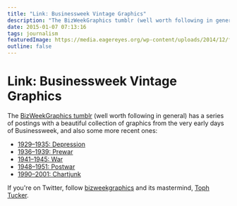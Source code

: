 ```yaml
---
title: "Link: Businessweek Vintage Graphics"
description: "The BizWeekGraphics tumblr (well worth following in general) has a series of postings with a beautiful collection of graphics from the very early days of Businessweek, and also some more recent ones."
date: 2015-01-07 07:13:16
tags: journalism
featuredImage: https://media.eagereyes.org/wp-content/uploads/2014/12/flow-of-production.jpg
outline: false
---
```


# Link: Businessweek Vintage Graphics

The <a href="http://bizweekgraphics.tumblr.com/post/105369006776/">BizWeekGraphics tumblr</a> (well worth following in general) has a series of postings with a beautiful collection of graphics from the very early days of Businessweek, and also some more recent ones:

<ul>
    <li><a href="http://bizweekgraphics.tumblr.com/post/104341001376">1929–1935: Depression</a></li>
    <li><a href="http://bizweekgraphics.tumblr.com/post/104417854076">1936–1939: Prewar</a></li>
    <li><a href="http://bizweekgraphics.tumblr.com/post/104773815726">1941–1945: War</a></li>
    <li><a href="http://bizweekgraphics.tumblr.com/post/104861508846">1948–1951: Postwar</a></li>
    <li><a href="http://bizweekgraphics.tumblr.com/post/105369006776/">1990–2001: Chartjunk</a></li>
</ul>

If you're on Twitter, follow <a href="https://twitter.com/bizweekgraphics">bizweekgraphics</a> and its mastermind, <a href="https://twitter.com/tophtucker">Toph Tucker</a>.


<PostedBy />



